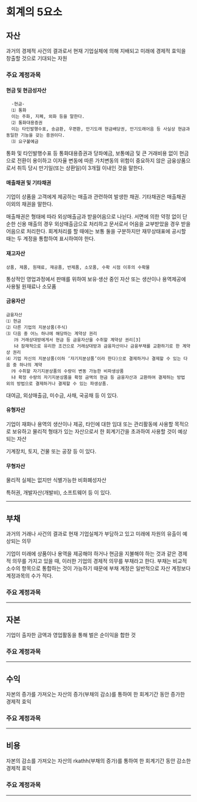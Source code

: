 # 회계의 5요소




## 자산

과거의 경제적 사건의 결과로서 현재 기업실체에 의해 지배되고 미래에 경제적 효익을 창출할 것으로 기대되는 자원

### 주요 계정과목

#### 현금 및 현금성자산 

      -현금-
      ⑴ 통화
      이는 주화, 지폐, 외화 등을 말한다.
      ⑵ 통화대용증권
      이는 타인발행수표, 송금환, 우편환, 만기도래 현금배당권, 만기도래어음 등 사실상 현금과 동일한 기능을 갖는 증권이다.
      ⑶ 요구불예금


통화 및 타인발행수표 등 통화대용증권과 당좌예금, 보통예금 및 큰 거래비용 없이 현금으로 전환이 용이하고 이자율 변동에 따른 가치변동의 위험이 중요하지 않은 금융상품으로서 취득 당시 만기일(또는 상환일)이 3개월 이내인 것을 말한다.

#### 매출채권 및 기타채권

기업이 상품을 고객에게 제공하는 매출과 관련하여 발생한 채권. 기타채권은 매출채권 이외의 채권을 말한다.

매출채권은 형태에 따라 외상매출금과 받을어음으로 나뉜다. 서면에 의한 약정 없이 단순한 신용 매출의 경우 외상매출금으로 처리하고 문서로서 어음을 교부받았을 경우 받을어음으로 처리한다. 회계처리를 할 때에는 보통 둘을 구분하지만 재무상태표에 공시할 때는 두 계정을 통합하여 표시하여야 한다.


 
#### 재고자산

    상품, 제품, 원재료, 재공품, 반제품, 소모품, 수확 시점 이후의 수확물

통상적인 영업과정에서 판매를 위하여 보유·생산 중인 자산 또는 생산이나 용역제공에 사용될 원재료나 소모품

#### 금융자산

    금융자산
    ⑴ 현금
    ⑵ 다른 기업의 지분상품(주식)
    ⑶ 다음 중 어느 하나에 해당하는 계약상 권리
       ㈎ 거래상대방에게서 현금 등 금융자산을 수취할 계약상 권리[3]
       ㈏ 잠재적으로 유리한 조건으로 거래상대방과 금융자산이나 금융부채를 교환하기로 한 계약상 권리
    ⑷ 기업 자신의 지분상품(이하 ‘자기지분상품’이라 한다)으로 결제하거나 결제할 수 있는 다음 중 하나의 계약
      ㈎ 수취할 자기지분상품의 수량이 변동 가능한 비파생상품
      ㈏ 확정 수량의 자기지분상품을 확정 금액의 현금 등 금융자산과 교환하여 결제하는 방법 외의 방법으로 결제하거나 결제할 수 있는 파생상품.

대여금, 외상매출금, 미수금, 사채, 국공채 등 이 있다.

#### 유형자산

기업이 재화나 용역의 생산이나 제공, 타인에 대한 임대 또는 관리활동에 사용할 목적으로 보유하고 물리적 형태가 있는 자산으로서 한 회계기간을 초과하여 사용할 것이 예상되는 자산

기계장치, 토지, 건물 또는 공장 등 이 있다.

#### 무형자산

물리적 실체는 없지만 식별가능한 비화폐성자산

특허권, 개발자산(개발비), 소프트웨어 등 이 있다.



---

## 부채

과거의 거래나 사건의 결과로 현재 기업실체가 부담하고 있고 미래에 자원의 유출이 예상되는 의무

기업이 미래에 상품이나 용역을 제공해야 하거나 현금을 지불해야 하는 것과 같은 경제적 의무를 가지고 있을 때, 이러한 기업의 경제적 의무를 부채라고 한다. 부채는 비교적 소수의 항목으로 통합하는 것이 가능하기 때문에 부채 계정은 일반적으로 자산 계정보다 계정과목의 수가 적다.

### 주요 계정과목

---

## 자본

 기업이 출자한 금액과 영업활동을 통해 벌은 순이익을 합한 것

### 주요 계정과목

---

## 수익

자본의 증가를 가져오는 자산의 증가(부채의 감소)를 통하여 한 회계기간 동안 증가한 경제적 효익


### 주요 계정과목

---

## 비용

자본의 감소를 가져오는 자산의 rkathh(부채의 증가)를 통하여 한 회계기간 동안 감소한 경제적 효익

### 주요 계정과목

---
